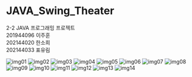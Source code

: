# JAVA_Swing_Theater
2-2 JAVA 프로그래밍 프로젝트<br>
201944096 이주훈<br>
202144020 한소희<br>
202144033 표유림<br>

![img01](https://github.com/wngns1101/JAVA_Swing_Theater/assets/86885227/0607924d-a0e6-448b-ac12-718578797268)
![img02](https://github.com/wngns1101/JAVA_Swing_Theater/assets/86885227/86e5ef05-4ff7-41e4-a338-6f929e6072ca)
![img03](https://github.com/wngns1101/JAVA_Swing_Theater/assets/86885227/63a1f526-3497-48d7-a0fc-d29ccaa3dd48)
![img04](https://github.com/wngns1101/JAVA_Swing_Theater/assets/86885227/c85a4536-d719-4aec-92ff-480dda5cb5a0)
![img05](https://github.com/wngns1101/JAVA_Swing_Theater/assets/86885227/197978e6-261c-4880-8886-372caa2c162e)
![img06](https://github.com/wngns1101/JAVA_Swing_Theater/assets/86885227/271a6750-925d-4784-b6f1-a77f0debb27f)
![img07](https://github.com/wngns1101/JAVA_Swing_Theater/assets/86885227/6216a4b0-2398-4b69-802e-32fe97c1296d)
![img08](https://github.com/wngns1101/JAVA_Swing_Theater/assets/86885227/ba71ddb1-9c94-4f17-9f00-abc713e1f8b6)
![img09](https://github.com/wngns1101/JAVA_Swing_Theater/assets/86885227/bdcaa028-ab12-4d83-a8c6-f66238ebc42b)
![img10](https://github.com/wngns1101/JAVA_Swing_Theater/assets/86885227/0e7e6afb-5054-4f2e-9301-6e1a7ec1969d)
![img11](https://github.com/wngns1101/JAVA_Swing_Theater/assets/86885227/3f80674f-0760-4d13-8e6e-7d24160568bc)
![img12](https://github.com/wngns1101/JAVA_Swing_Theater/assets/86885227/5e0dac4e-61dc-46f7-bd0b-979d95daedf1)
![img13](https://github.com/wngns1101/JAVA_Swing_Theater/assets/86885227/b2a0d99e-f69e-441c-b31e-73611ff81fa7)
![img14](https://github.com/wngns1101/JAVA_Swing_Theater/assets/86885227/e5397d86-3ba4-4edd-9e30-6d499bcc3c05)






